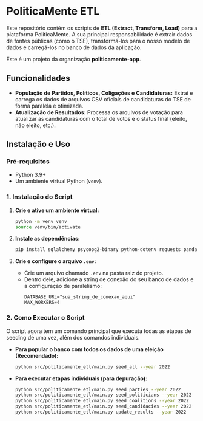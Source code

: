 <!-- Este arquivo foi gerado/atualizado pelo DomTech Forger em 2025-07-02 04:40:24 -->

# PoliticaMente ETL

Este repositório contém os scripts de **ETL (Extract, Transform, Load)** para a plataforma PoliticaMente. A sua principal responsabilidade é extrair dados de fontes públicas (como o TSE), transformá-los para o nosso modelo de dados e carregá-los no banco de dados da aplicação.

Este é um projeto da organização **politicamente-app**.

## Funcionalidades

* **População de Partidos, Políticos, Coligações e Candidaturas:** Extrai e carrega os dados de arquivos CSV oficiais de candidaturas do TSE de forma paralela e otimizada.
* **Atualização de Resultados:** Processa os arquivos de votação para atualizar as candidaturas com o total de votos e o status final (eleito, não eleito, etc.).

## Instalação e Uso

### Pré-requisitos

* Python 3.9+
* Um ambiente virtual Python (`venv`).

### 1. Instalação do Script

1.  **Crie e ative um ambiente virtual:**
    ```sh
    python -m venv venv
    source venv/bin/activate
    ```

2.  **Instale as dependências:**
    ```sh
    pip install sqlalchemy psycopg2-binary python-dotenv requests pandas tqdm
    ```
3.  **Crie e configure o arquivo `.env`:**
    * Crie um arquivo chamado `.env` na pasta raiz do projeto.
    * Dentro dele, adicione a string de conexão do seu banco de dados e a configuração de paralelismo:
        ```
        DATABASE_URL="sua_string_de_conexao_aqui"
        MAX_WORKERS=4
        ```

### 2. Como Executar o Script

O script agora tem um comando principal que executa todas as etapas de seeding de uma vez, além dos comandos individuais.

* **Para popular o banco com todos os dados de uma eleição (Recomendado):**
    ```sh
    python src/politicamente_etl/main.py seed_all --year 2022
    ```

* **Para executar etapas individuais (para depuração):**
    ```sh
    python src/politicamente_etl/main.py seed_parties --year 2022
    python src/politicamente_etl/main.py seed_politicians --year 2022
    python src/politicamente_etl/main.py seed_coalitions --year 2022
    python src/politicamente_etl/main.py seed_candidacies --year 2022
    python src/politicamente_etl/main.py update_results --year 2022
    ```
